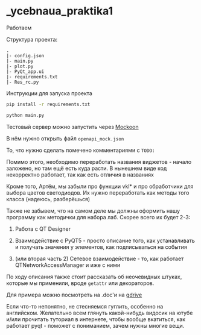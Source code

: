 # _ycebnaua_praktika1

Работаем

Структура проекта:

```
.
|- config.json
|- main.py
|- plot.py
|- PyQt_app.ui
|- requirements.txt
|- Res_rc.py
```

Инструкции для запуска проекта

```bash
pip install -r requirements.txt

python main.py
```

Тестовый сервер можно запустить через [Mockoon](https://mockoon.com/)

В нём нужно открыть файл `openapi_mock.json`

То, что нужно сделать помечено комментариями с `TODO:`

Помимо этого, необходимо переработать названия виджетов - начало заложено, но там ещё есть куда расти. В нынешнем виде код некорректно работает, так как есть отличия в названиях

Кроме того, Артём, мы забыли про функции vkl* и про обработчики для выбора цветов светодиодов. Их нужно переработать как методы того класса (надеюсь, разберёшься)

Также не забывем, что на самом деле мы должны оформить нашу программу как методички для набора лаб. Скорее всего их будет 2-3:

1. Работа с QT Designer

2. Взаимодействие с PyQT5 - просто описание того, как устанавливать и получать значения у элементов, как подписываться на события

3. (или вторая часть 2) Сетевое взаимодействие - то, как работает QTNetworkAccessManager и иже с ними

По ходу описания также стоит рассказать об неочевидных штуках, которые мы применили, вроде `getattr` или декораторов.

Для примера можно посмотреть на .doc'и на [gdrive](https://drive.google.com/drive/folders/1gwLePKsdFZigg063zDGkK1UWlHsGJBiA)

Если что-то непонятно, не стесняемся гуглить, особенно на английском. Желательно всем глянуть какой-нибудь видосик на ютубе и/или прочитать туториал в интернете, чтобы вообще вкатиться, как работает pyqt - поможет с пониманием, зачем нужны многие вещи.
